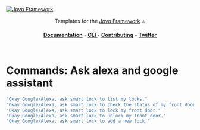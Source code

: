 [![Jovo Framework](https://www.jovo.tech/img/github-logo.png)](https://www.jovo.tech)

<p align="center">Templates for the <a href="https://github.com/jovotech/jovo-framework-nodejs">Jovo Framework</a> ⭐️</p>

<p align="center">
<a href="https://www.jovo.tech/framework/docs/"><strong>Documentation</strong></a> -
<a href="https://github.com/jovotech/jovo-cli"><strong>CLI </strong></a> - <a href="https://github.com/jovotech/jovo-framework-nodejs/blob/master/CONTRIBUTING.md"><strong>Contributing</strong></a> - <a href="https://twitter.com/jovotech"><strong>Twitter</strong></a></p>
<br/>

# Commands: Ask alexa and google assistant 

```sh
"Okay Google/Alexa, ask smart lock to list my locks."
"Okay Google/Alexa, ask smart lock to check the status of my front door."
"Okay Google/Alexa, ask smart lock to lock my front door."
"Okay Google/Alexa, ask smart lock to unlock my front door."
"Okay Google/Alexa, ask smart lock to add a new lock."
```


